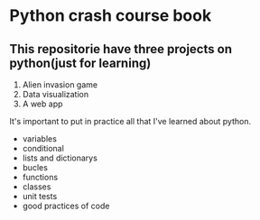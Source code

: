 # Python crash course book
## This repositorie have three projects on python(just for learning)

1. Alien invasion game
2. Data visualization
3. A web app


It's important to put in practice all that I've learned about python.

- variables 
- conditional
- lists and dictionarys
- bucles
- functions
- classes
- unit tests
- good practices of code

